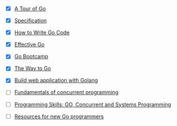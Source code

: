 - [x] [A Tour of Go](http://tour.golang.org/#1)
- [x] [Specification](http://tip.golang.org/ref/spec)
- [x] [How to Write Go Code](http://golang.org/doc/code.html)
- [x] [Effective Go](http://golang.org/doc/effective_go.html)
- [x] [Go Bootcamp](http://www.golangbootcamp.com/book)
- [x] [The Way to Go](http://www.amazon.com/dp/1469769166)
- [x] [Build web application with Golang](https://github.com/astaxie/build-web-application-with-golang/blob/master/en/eBook/preface.md)
- [ ] [Fundamentals of concurrent programming](http://www.nada.kth.se/~snilsson/concurrency/)
- [ ] [Programming Skills: GO, Concurrent and Systems Programming](http://www.cs.rit.edu/~ats/go-2011-2/index.xml)
- [ ] [Resources for new Go programmers](http://dave.cheney.net/resources-for-new-go-programmers)


